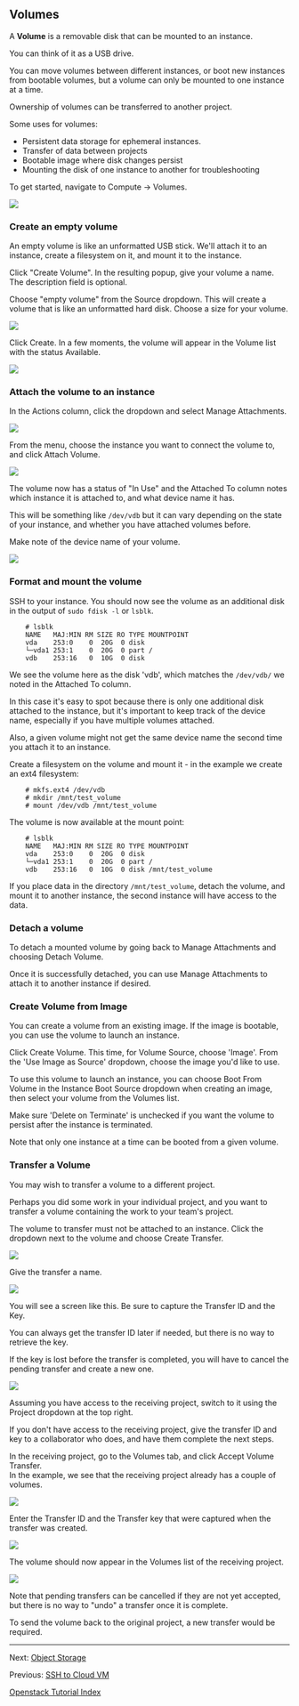 ## Volumes 
A **Volume** is a removable disk that can be mounted to an instance.

You can think of it as a USB drive.

You can move volumes between different instances, or boot new instances from bootable volumes, but a volume can only be mounted to one instance at a time.

Ownership of volumes can be transferred to another project.

Some uses for volumes:
 -  Persistent data storage for ephemeral instances.
 -  Transfer of data between projects
 -  Bootable image where disk changes persist 
 -  Mounting the disk of one instance to another for troubleshooting
    
To get started, navigate to Compute -> Volumes.

![](../_static/img/volume_list_01.png)

### Create an empty volume
An empty volume is like an unformatted USB stick.  We'll attach it to an instance, create a filesystem on it, and mount it to the instance.

Click "Create Volume". In the resulting popup, give your volume a name.  The description field is optional. 

Choose "empty volume" from the Source dropdown.  This will create a volume that is like an unformatted hard disk.  Choose a size for your volume.

![](../_static/img/volume_create.png)

Click Create.  In a few moments, the volume will appear in the Volume list with the status Available.

![](../_static/img/volume_list_02.png)

### Attach the volume to an instance
In the Actions column, click the dropdown and select Manage Attachments.  

![](../_static/img/volume_dropdown.png)

From the  menu, choose the instance you want to connect the volume to, and click Attach Volume.

![](../_static/img/volume_attach.png)

The volume now has a status of "In Use" and the Attached To column notes which instance it is attached to, and what device name it has.

This will be something like `/dev/vdb` but it can vary depending on the state of your instance, and whether you have attached volumes before.

Make note of the device name of your volume.

![](../_static/img/volume_list_03.png)

### Format and mount the volume
SSH to your instance.  You should now see the volume as an additional disk in the output of `sudo fdisk -l` or `lsblk`.
```shell
    # lsblk
    NAME   MAJ:MIN RM SIZE RO TYPE MOUNTPOINT
    vda    253:0    0  20G  0 disk 
    └─vda1 253:1    0  20G  0 part /
    vdb    253:16   0  10G  0 disk 
```

We see the volume here as the disk 'vdb', which matches the `/dev/vdb/` we noted in the Attached To column.

In this case it's easy to spot because there is only one additional disk attached to the instance, 
but it's important to keep track of the device name, especially if you have multiple volumes attached.

Also, a given volume might not get the same device name the second time you attach it to an instance.

Create a filesystem on the volume and mount it - in the example we create an ext4 filesystem:
```shell
    # mkfs.ext4 /dev/vdb
    # mkdir /mnt/test_volume
    # mount /dev/vdb /mnt/test_volume 
```    
The volume is now available at the mount point:
```shell
    # lsblk
    NAME   MAJ:MIN RM SIZE RO TYPE MOUNTPOINT
    vda    253:0    0  20G  0 disk 
    └─vda1 253:1    0  20G  0 part /
    vdb    253:16   0  10G  0 disk /mnt/test_volume
```
If you place data in the directory `/mnt/test_volume`, detach the volume, and mount it to another instance, the second instance will have access to the data.

### Detach a volume
To detach a mounted volume by going back to Manage Attachments and choosing Detach Volume.

Once it is successfully detached, you can use Manage Attachments to attach it to another instance if desired.

### Create Volume from Image
You can create a volume from an existing image.  If the image is bootable, you can use the volume to launch an instance.

Click Create Volume.  This time, for Volume Source, choose 'Image'.  From the 'Use Image as Source' dropdown, choose the image you'd like to use.

To use this volume to launch an instance, you can choose Boot From Volume in the Instance Boot Source dropdown when creating an image, 
then select your volume from the Volumes list.

Make sure 'Delete on Terminate' is unchecked if you want the volume to persist after the instance is terminated.
 
Note that only one instance at a time can be booted from a given volume.

### Transfer a Volume
You may wish to transfer a volume to a different project.

Perhaps you did some work in your individual project, and you want to transfer a volume containing the work to your team's project.  

The volume to transfer must not be attached to an instance.  Click the dropdown next to the volume and choose Create Transfer.

![](../_static/img/volume_transfer_create01.png)

Give the transfer a name.

![](../_static/img/volume_transfer_create02.png)

You will see a screen like this.  Be sure to capture the Transfer ID and the Key.

You can always get the transfer ID later if needed, but there is no way to retrieve the key.

If the key is lost before the transfer is completed, you will have to cancel the pending transfer and create a new one.

![](../_static/img/volume_transfer_create03.png)

Assuming you have access to the receiving project, switch to it using the Project dropdown at the top right.

If you don't have access to the receiving project, give the transfer ID and key to a collaborator who does, and have them complete the next steps.

In the receiving project, go to the Volumes tab, and click Accept Volume Transfer.  
In the example, we see that the receiving project already has a couple of volumes.

![](../_static/img/volume_transfer_receive01.png)

Enter the Transfer ID and the Transfer key that were captured when the transfer was created.

![](../_static/img/volume_transfer_receive02.png)

The volume should now appear in the Volumes list of the receiving project.

![](../_static/img/volume_transfer_receive03.png)

Note that pending transfers can be cancelled if they are not yet accepted, but there is no way to "undo" a transfer once it is complete.

To send the volume back to the original project, a new transfer would be required.

---
Next: [Object Storage](Object-Storage.html)  

Previous: [SSH to Cloud VM](SSH-to-Cloud-VM.html)

[Openstack Tutorial Index](OpenStack-Tutorial-Index.html)

